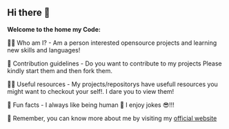 ## Hi there 👋


**Welcome to the home my Code:**

🙋‍♀️ Who am I? - Am a person interested opensource projects and learning new skills and languages!

🌈 Contribution guidelines - Do you want to contribute to my projects Please kindly start them and then fork them.

👩‍💻 Useful resources -  My projects/repositorys have usefull resources you might want to checkout your self!. I dare you to view them!

🍿 Fun facts - I always like being human 🫡 I enjoy jokes 😎!!!


🧙 Remember, you can know more about me by visiting my [official website](https:mosespace.com)
